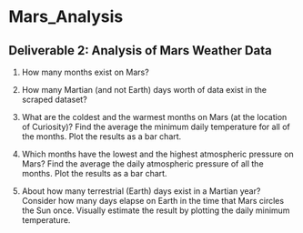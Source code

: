 # Mars_Analysis

## Deliverable 2: Analysis of Mars Weather Data

1. How many months exist on Mars?


2. How many Martian (and not Earth) days worth of data exist in the scraped dataset?


3. What are the coldest and the warmest months on Mars (at the location of Curiosity)?
Find the average the minimum daily temperature for all of the months.
Plot the results as a bar chart.

4. Which months have the lowest and the highest atmospheric pressure on Mars?
Find the average the daily atmospheric pressure of all the months.
Plot the results as a bar chart.


5. About how many terrestrial (Earth) days exist in a Martian year?
Consider how many days elapse on Earth in the time that Mars circles the Sun once.
Visually estimate the result by plotting the daily minimum temperature.
